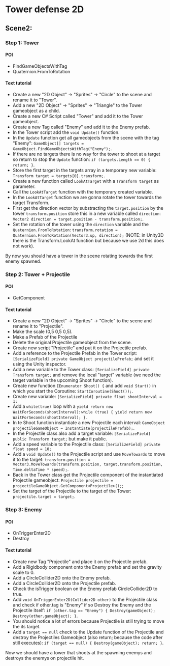 # Tower defense 2D

## Scene2: 

### Step 1: Tower
#### POI
- FindGameObjectsWithTag
- Quaternion.FromToRotation

#### Text tutorial
- Create a new "2D Object" -> "Sprites" -> "Circle" to the scene and rename it to "Tower".
- Add a new "2D Object" -> "Sprites" -> "Triangle" to the Tower gameobject as a child.
- Create a new C# Script called "Tower" and add it to the Tower gameobject.
- Create a new Tag called "Enemy" and add it to the Enemy prefab.
- In the Tower script add the `void Update()` function.
- In the `Update` function get all gameobjects from the scene with the tag "Enemy": `GameObject[] targets = GameObject.FindGameObjectsWithTag("Enemy");`.
- If there are no targets there is no way for the tower to shoot at a target so return to stop the `Update` function: `if (targets.Length == 0) { return; }`.
- Store the first target in the targets array in a temporary new variable: `Transform target = targets[0].transform;`.
- Create a new function called `LookAtTarget` with a `Transform target` as parameter.
- Call the `LookAtTarget` function with the temporary created variable.
- In the `LookAtTarget` function we are gonna rotate the tower towards the target Transform.
- First get the direction vector by substracting the `target.position` by the tower `transform.position` store this in a new variable called `direction`: `Vector2 direction = target.position - transform.position;`.
- Set the rotation of the tower using the `direction` variable and the `Quaternion.FromToRotation`: `transform.rotation = Quaternion.FromToRotation(Vector3.up, direction);` (NOTE: in Unity3D there is the Transform.LookAt function but because we use 2d this does not work).

By now you should have a tower in the scene rotating towards the first enemy spawned. 

### Step 2: Tower + Projectile
#### POI
- GetComponent

#### Text tutorial
- Create a new "2D Object" -> "Sprites" -> "Circle" to the scene and rename it to "Projectile".
- Make the scale (0,5 0,5 0,5).
- Make a Prefab of the Projectile
- Delete the original Projectile gameobject from the scene.
- Create new script "Projectile" and put it on the Projectile prefab.
- Add a reference to the Projectile Prefab in the Tower script: `[SerializeField] private GameObject projectilePrefab;` and set it using the Unity inspector.
- Add a new variable to the Tower class: `[SerializeField] private Transform target;` and remove the local "target" variable (we need the target variable in the upcoming Shoot function).
- Create new function `IEnumerator Shoot() {` and add `void Start()` in which you start the Coroutine: `StartCoroutine(Shoot());`.
- Create new variable: `[SerializeField] private float shootInterval = 1;`
- Add a `while(true)` loop with a `yield return new WaitForSeconds(shootInterval)`: `while (true) { yield return new WaitForSeconds(shootInterval); }`.
- In te Shoot function instantiate a new Projectile each interval: `GameObject projectileGameObject = Instantiate(projectilePrefab);`.
- In the Projectile class also add a target variable: `[SerializeField] public Transform target;` but make it public.
- Add a speed variable to the Projectile class: `[SerializeField] private float speed = 10;`
- Add a `void Update()` to the Projectile script and use `MoveTowards` to move it to the target: `transform.position = Vector3.MoveTowards(transform.position, target.transform.position, Time.deltaTime * speed);`.
- Back in the Tower class get the Projectile component of the instantiated Projectile gameobject: `Projectile projectile = projectileGameObject.GetComponent<Projectile>();`;
- Set the target of the Projectile to the target of the Tower: `projectile.target = target;`.

### Step 3: Enemy
#### POI
- OnTriggerEnter2D
- Destroy

#### Text tutorial
- Create new Tag "Projectile" and place it on the Projectile prefab.
- Add a Rigidbody component onto the Enemy prefab and set the gravity scale to 0.
- Add a CircleCollider2D onto the Enemy prefab.
- Add a CircleCollider2D onto the Projectile prefab.
- Check the isTrigger boolean on the Enemy prefab CircleCollider2D to true.
- Add `void OnTriggerEnter2D(Collider2D other)` to the Projectile class and check if other.tag is "Enemy" if so Destroy the Enemy and the Projectile itself: `if (other.tag == "Enemy") { Destroy(gameObject); Destroy(other.gameObject); }`.
- You should notice a lot of errors because Projectile is still trying to move the its target.
- Add a `target == null` check to the Update function of the Projectile and destroy the Projectiles Gameobject (also return; because the code after still executes): `if (target == null) { Destroy(gameObject); return; }`.

Now we should have a tower that shoots at the spawning enemys and destroys the enemys on projectile hit.
